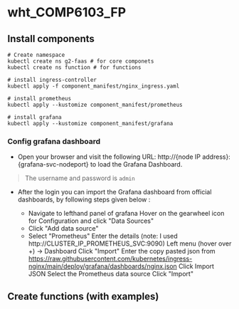 # wht_COMP6103_FP

## Install components

```shell
# Create namespace 
kubectl create ns g2-faas # for core componets
kubectl create ns function # for functions

# install ingress-controller
kubectl apply -f component_manifest/nginx_ingress.yaml

# install prometheus
kubectl apply --kustomize component_manifest/prometheus

# install grafana
kubectl apply --kustomize component_manifest/grafana
```

### Config grafana dashboard
- Open your browser and visit the following URL: http://{node IP address}:{grafana-svc-nodeport} to load the Grafana Dashboard.

> The username and password is `admin`

- After the login you can import the Grafana dashboard from official dashboards, by following steps given below :

  - Navigate to lefthand panel of grafana
Hover on the gearwheel icon for Configuration and click "Data Sources"
  - Click "Add data source"
  - Select "Prometheus"
Enter the details (note: I used http://CLUSTER_IP_PROMETHEUS_SVC:9090)
Left menu (hover over +) -> Dashboard
Click "Import"
Enter the copy pasted json from https://raw.githubusercontent.com/kubernetes/ingress-nginx/main/deploy/grafana/dashboards/nginx.json
Click Import JSON
Select the Prometheus data source
Click "Import"


## Create functions (with examples)

### 
